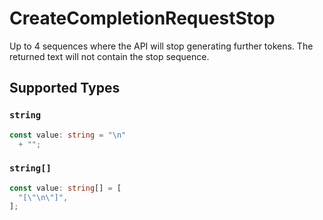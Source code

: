 # CreateCompletionRequestStop

Up to 4 sequences where the API will stop generating further tokens. The returned text will not contain the stop sequence.



## Supported Types

### `string`

```typescript
const value: string = "\n"
  + "";
```

### `string[]`

```typescript
const value: string[] = [
  "[\"\n\"]",
];
```

